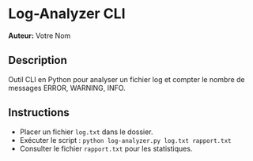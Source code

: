 # Log-Analyzer CLI

**Auteur:** Votre Nom

## Description

Outil CLI en Python pour analyser un fichier log et compter le nombre de messages ERROR, WARNING, INFO.

## Instructions

- Placer un fichier `log.txt` dans le dossier.
- Exécuter le script : `python log-analyzer.py log.txt rapport.txt`
- Consulter le fichier `rapport.txt` pour les statistiques.
